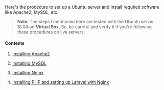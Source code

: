 Here's the procedure to set up a Ubuntu server and install required software like Apache2, MySQL, etc.

>**Note**: The steps I mentioned here are tested with the Ubuntu server 18.04 on **Virtual Box**. So, be careful and verify it if you're following these procedures on live servers.

#### Contents

1. [Installing Apache2](installing_apache2.md)

2. [Installing MySQL](installing_mysql8.md)

3. [Installing Nginx](installing_nginx.md)

4. [Installing PHP and setting up Laravel with Nginx](installing_php_laravel.md)